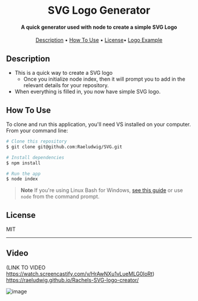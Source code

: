 <h1 align="center">
  <br>
  SVG Logo Generator
  <br>
</h1>

<h4 align="center">A quick generator used with node to create a simple SVG Logo</h4>


<p align="center">
  <a href="#description">Description</a> •
  <a href="#how-to-use">How To Use</a> •
  <a href="#license">License</a>•
  <a href="#video">Logo Example</a>
</p>




## Description

* This is a quick way to create a SVG logo
  - Once you initialize node index, then it will prompt you to add in the relevant details for your repository.
* When everything is filled in, you now have simple SVG logo. 

## How To Use

To clone and run this application, you'll need VS installed on your computer. From your command line:

```bash
# Clone this repository
$ git clone git@github.com:Raeludwig/SVG.git

# Install dependencies
$ npm install

# Run the app
$ node index
```

> **Note**
> If you're using Linux Bash for Windows, [see this guide](https://www.howtogeek.com/261575/how-to-run-graphical-linux-desktop-applications-from-windows-10s-bash-shell/) or use `node` from the command prompt.

## License

MIT

---
## Video
(LINK TO VIDEO https://watch.screencastify.com/v/HrAwNXu1vLueMLG0IoRt) https://raeludwig.github.io/Rachels-SVG-logo-creator/

![image](https://user-images.githubusercontent.com/118871515/222633402-ee1f125c-3e23-4c94-8e9e-d3d32fd14f8d.png)


